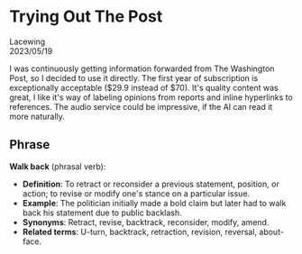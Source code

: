# Trying Out The Post

Lacewing  
2023/05/19

<!--- [Music](link) --->

<!--- > Quote --->

I was continuously getting information forwarded from The Washington Post, so I decided to use it directly.
The first year of subscription is exceptionally acceptable ($29.9 instead of $70).
It's quality content was great, I like it's way of labeling opinions from reports and inline hyperlinks to references.
The audio service could be impressive, if the AI can read it more naturally.

## Phrase
**Walk back** (phrasal verb):
- **Definition**: To retract or reconsider a previous statement, position, or action; to revise or modify one's stance on a particular issue.
- **Example**: The politician initially made a bold claim but later had to walk back his statement due to public backlash.
- **Synonyms**: Retract, revise, backtrack, reconsider, modify, amend.
- **Related terms**: U-turn, backtrack, retraction, revision, reversal, about-face.